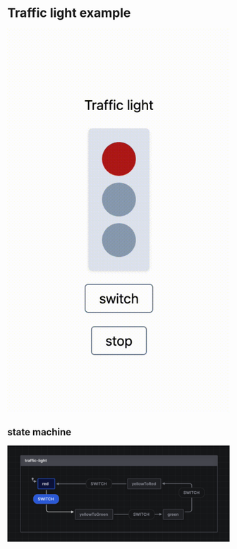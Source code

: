# Traffic light example

![traffic light](./traffic-light.gif)

## state machine

![state machine](./state-machine.png)
